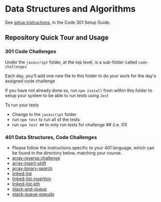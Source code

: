 # Data Structures and Algorithms

See [setup instructions](https://codefellows.github.io/setup-guide/code-301/3-code-challenges), in the Code 301 Setup Guide.

## Repository Quick Tour and Usage

### 301 Code Challenges

Under the `javascript` folder, at the top level, is a sub-folder called `code-challenges`

Each day, you'll add one new file to this folder to do your work for the day's assigned code challenge

If you have not already done so, run `npm install` from within this folder to setup your system to be able to run tests using `Jest`

To run your tests

- Change to the `javascript` folder
- run `npm test` to run all of the tests
- run `npm test ##` to only run tests for challenge ## (i.e. 01)

### 401 Data Structures, Code Challenges

- Please follow the instructions specific to your 401 language, which can be found in the directory below, matching your course.
- [array-reverse challenge](./javascript/code-challenges/array-reverse/README.md)
- [array-insert-shift](./javascript/code-challenges/array-insert-shift/README.md)
- [array-binary-search](./javascript/code-challenges/array-binary-search/README.md)
- [linked-list](./javascript/code-challenges/linked-list/README.md)
- [linked-list-insertion](./javascript/code-challenges/linked-list-insertions/README.md)
- [linked-list-kth](./javascript/code-challenges/linked-list/README.md)
- [stack-and-queue](./javascript/code-challenges/stack-and-queue)
- [stack-queue-pseudo](./javascript//code-challenges/stack-queue-pseudo/README.md)